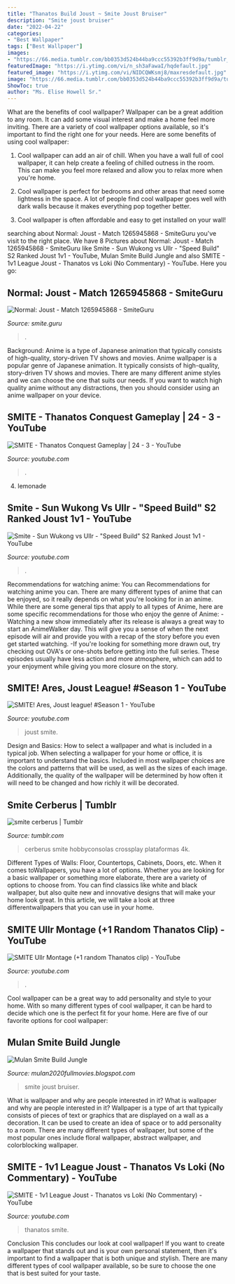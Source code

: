 ```yaml
---
title: "Thanatos Build Joust ~ Smite Joust Bruiser"
description: "Smite joust bruiser"
date: "2022-04-22"
categories:
- "Best Wallpaper"
tags: ["Best Wallpaper"]
images:
- "https://66.media.tumblr.com/bb0353d524b44ba9ccc55392b3ff9d9a/tumblr_p21ln8I9lz1u24qqvo4_r1_500.jpg"
featuredImage: "https://i.ytimg.com/vi/n_sh3aFawaI/hqdefault.jpg"
featured_image: "https://i.ytimg.com/vi/NIDCQWKsmj8/maxresdefault.jpg"
image: "https://66.media.tumblr.com/bb0353d524b44ba9ccc55392b3ff9d9a/tumblr_p21ln8I9lz1u24qqvo4_r1_500.jpg"
ShowToc: true
author: "Ms. Elise Howell Sr."
---
```



What are the benefits of cool wallpaper?
Wallpaper can be a great addition to any room. It can add some visual interest and make a home feel more inviting. There are a variety of cool wallpaper options available, so it's important to find the right one for your needs. Here are some benefits of using cool wallpaper: 
1. Cool wallpaper can add an air of chill. When you have a wall full of cool wallpaper, it can help create a feeling of chilled outness in the room. This can make you feel more relaxed and allow you to relax more when you're home. 

2. Cool wallpaper is perfect for bedrooms and other areas that need some lightness in the space. A lot of people find cool wallpaper goes well with dark walls because it makes everything pop together better. 

3. Cool wallpaper is often affordable and easy to get installed on your wall!

	

		
searching about Normal: Joust - Match 1265945868 - SmiteGuru you've visit to the right place. We have 8 Pictures about Normal: Joust - Match 1265945868 - SmiteGuru like Smite - Sun Wukong vs Ullr - &quot;Speed Build&quot; S2 Ranked Joust 1v1 - YouTube, Mulan Smite Build Jungle and also SMITE - 1v1 League Joust - Thanatos vs Loki (No Commentary) - YouTube. Here you go:
		
    
## Normal: Joust - Match 1265945868 - SmiteGuru

<img loading=lazy src="https://static.smite.guru/i/items/19640.jpg" onerror="this.onerror=null;this.src='https://tse4.mm.bing.net/th?id=OIP.PVGsf_TbADWkiRK6cmQRiAEAEA&amp;pid=15.1';" alt="Normal: Joust - Match 1265945868 - SmiteGuru">

_Source: smite.guru_

>. 

	

Background: Anime is a type of Japanese animation that typically consists of high-quality, story-driven TV shows and movies.
Anime wallpaper is a popular genre of Japanese animation. It typically consists of high-quality, story-driven TV shows and movies. There are many different anime styles and we can choose the one that suits our needs. If you want to watch high quality anime without any distractions, then you should consider using an anime wallpaper on your device.

    
## SMITE - Thanatos Conquest Gameplay | 24 - 3 - YouTube

<img loading=lazy src="https://i.ytimg.com/vi/S0XJHBVeO0U/hqdefault.jpg" onerror="this.onerror=null;this.src='https://tse3.mm.bing.net/th?id=OIP.yqSPVQec4zlG3F7mcKsPcwHaFj&amp;pid=15.1';" alt="SMITE - Thanatos Conquest Gameplay | 24 - 3 - YouTube">

_Source: youtube.com_

>. 

	

4. lemonade 

    
## Smite - Sun Wukong Vs Ullr - &quot;Speed Build&quot; S2 Ranked Joust 1v1 - YouTube

<img loading=lazy src="https://i.ytimg.com/vi/Q_iKRy9MTR0/hqdefault.jpg" onerror="this.onerror=null;this.src='https://tse4.mm.bing.net/th?id=OIP.E77Ti8F3EAg0SIXc6xjd4wHaFj&amp;pid=15.1';" alt="Smite - Sun Wukong vs Ullr - &quot;Speed Build&quot; S2 Ranked Joust 1v1 - YouTube">

_Source: youtube.com_

>. 

	

Recommendations for watching anime: You can
Recommendations for watching anime you can. There are many different types of anime that can be enjoyed, so it really depends on what you're looking for in an anime. While there are some general tips that apply to all types of Anime, here are some specific recommendations for those who enjoy the genre of Anime: 
-Watching a new show immediately after its release is always a great way to start an AnimeWalker day. This will give you a sense of when the next episode will air and provide you with a recap of the story before you even get started watching. 
-If you're looking for something more drawn out, try checking out OVA's or one-shots before getting into the full series. These episodes usually have less action and more atmosphere, which can add to your enjoyment while giving you more closure on the story.

    
## SMITE! Ares, Joust League! #Season 1 - YouTube

<img loading=lazy src="https://i.ytimg.com/vi/NIDCQWKsmj8/maxresdefault.jpg" onerror="this.onerror=null;this.src='https://tse1.mm.bing.net/th?id=OIP.vi6yvVxFS2e7oEY4AvW9aQHaEK&amp;pid=15.1';" alt="SMITE! Ares, Joust league! #Season 1 - YouTube">

_Source: youtube.com_

>joust smite. 

	

Design and Basics: How to select a wallpaper and what is included in a typical job.
When selecting a wallpaper for your home or office, it is important to understand the basics. Included in most wallpaper choices are the colors and patterns that will be used, as well as the sizes of each image. Additionally, the quality of the wallpaper will be determined by how often it will need to be changed and how richly it will be decorated.

    
## Smite Cerberus | Tumblr

<img loading=lazy src="https://66.media.tumblr.com/bb0353d524b44ba9ccc55392b3ff9d9a/tumblr_p21ln8I9lz1u24qqvo4_r1_500.jpg" onerror="this.onerror=null;this.src='https://tse2.mm.bing.net/th?id=OIP.reIhrCVB0wRu-ALrqJON_QHaEK&amp;pid=15.1';" alt="smite cerberus | Tumblr">

_Source: tumblr.com_

>cerberus smite hobbyconsolas crossplay plataformas 4k. 

	

Different Types of Walls: Floor, Countertops, Cabinets, Doors, etc.
When it comes toWallpapers, you have a lot of options. Whether you are looking for a basic wallpaper or something more elaborate, there are a variety of options to choose from. You can find classics like white and black wallpaper, but also quite new and innovative designs that will make your home look great. In this article, we will take a look at three differentwallpapers that you can use in your home.

    
## SMITE Ullr Montage (+1 Random Thanatos Clip) - YouTube

<img loading=lazy src="https://i.ytimg.com/vi/KVi-rugigME/maxresdefault.jpg" onerror="this.onerror=null;this.src='https://tse3.mm.bing.net/th?id=OIP.A3HGHkNwJjwud4MiAUKu2AHaEK&amp;pid=15.1';" alt="SMITE Ullr Montage (+1 random Thanatos clip) - YouTube">

_Source: youtube.com_

>. 

	

Cool wallpaper can be a great way to add personality and style to your home. With so many different types of cool wallpaper, it can be hard to decide which one is the perfect fit for your home. Here are five of our favorite options for cool wallpaper: 

    
## Mulan Smite Build Jungle

<img loading=lazy src="https://i.ytimg.com/vi/WyYgu3jbokY/maxresdefault.jpg" onerror="this.onerror=null;this.src='https://tse3.mm.bing.net/th?id=OIP.yLeyM5R8BsXormw1XQk3nAHaEK&amp;pid=15.1';" alt="Mulan Smite Build Jungle">

_Source: mulan2020fullmovies.blogspot.com_

>smite joust bruiser. 

	

What is wallpaper and why are people interested in it?
What is wallpaper and why are people interested in it?
Wallpaper is a type of art that typically consists of pieces of text or graphics that are displayed on a wall as a decoration. It can be used to create an idea of space or to add personality to a room. There are many different types of wallpaper, but some of the most popular ones include floral wallpaper, abstract wallpaper, and colorblocking wallpaper.

    
## SMITE - 1v1 League Joust - Thanatos Vs Loki (No Commentary) - YouTube

<img loading=lazy src="https://i.ytimg.com/vi/n_sh3aFawaI/hqdefault.jpg" onerror="this.onerror=null;this.src='https://tse4.mm.bing.net/th?id=OIP.FhGdLCpQOIWWVTT15fTj5QHaFj&amp;pid=15.1';" alt="SMITE - 1v1 League Joust - Thanatos vs Loki (No Commentary) - YouTube">

_Source: youtube.com_

>thanatos smite. 

	

Conclusion
This concludes our look at cool wallpaper! If you want to create a wallpaper that stands out and is your own personal statement, then it's important to find a wallpaper that is both unique and stylish. There are many different types of cool wallpaper available, so be sure to choose the one that is best suited for your taste.


